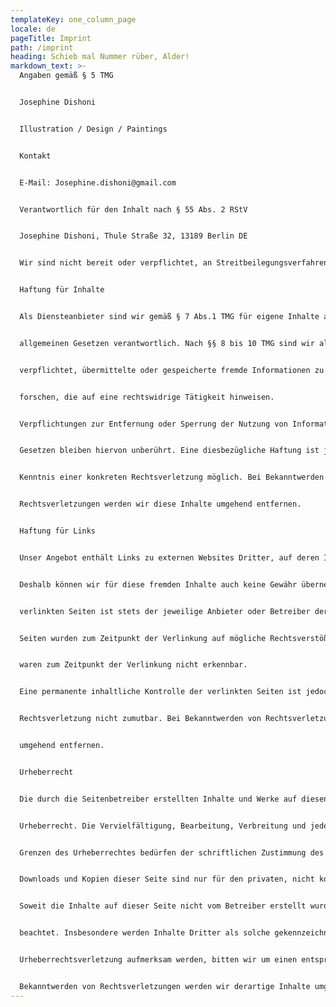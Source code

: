 ```yaml
---
templateKey: one_column_page
locale: de
pageTitle: Imprint
path: /imprint
heading: Schieb mal Nummer rüber, Alder!
markdown_text: >-
  Angaben gemäß § 5 TMG


  Josephine Dishoni


  Illustration / Design / Paintings


  Kontakt


  E-Mail: Josephine.dishoni@gmail.com


  Verantwortlich für den Inhalt nach § 55 Abs. 2 RStV


  Josephine Dishoni, Thule Straße 32, 13189 Berlin DE


  Wir sind nicht bereit oder verpflichtet, an Streitbeilegungsverfahren vor einer Verbraucherschlichtungsstelle teilzunehmen.


  Haftung für Inhalte 


  Als Diensteanbieter sind wir gemäß § 7 Abs.1 TMG für eigene Inhalte auf diesen Seiten nach den


  allgemeinen Gesetzen verantwortlich. Nach §§ 8 bis 10 TMG sind wir als Diensteanbieter jedoch nicht


  verpflichtet, übermittelte oder gespeicherte fremde Informationen zu überwachen oder nach Umständen zu


  forschen, die auf eine rechtswidrige Tätigkeit hinweisen.


  Verpflichtungen zur Entfernung oder Sperrung der Nutzung von Informationen nach den allgemeinen


  Gesetzen bleiben hiervon unberührt. Eine diesbezügliche Haftung ist jedoch erst ab dem Zeitpunkt der


  Kenntnis einer konkreten Rechtsverletzung möglich. Bei Bekanntwerden von entsprechenden


  Rechtsverletzungen werden wir diese Inhalte umgehend entfernen.


  Haftung für Links


  Unser Angebot enthält Links zu externen Websites Dritter, auf deren Inhalte wir keinen Einfluss haben.


  Deshalb können wir für diese fremden Inhalte auch keine Gewähr übernehmen. Für die Inhalte der


  verlinkten Seiten ist stets der jeweilige Anbieter oder Betreiber der Seiten verantwortlich. Die verlinkten


  Seiten wurden zum Zeitpunkt der Verlinkung auf mögliche Rechtsverstöße überprüft. Rechtswidrige Inhalte


  waren zum Zeitpunkt der Verlinkung nicht erkennbar.


  Eine permanente inhaltliche Kontrolle der verlinkten Seiten ist jedoch ohne konkrete Anhaltspunkte einer


  Rechtsverletzung nicht zumutbar. Bei Bekanntwerden von Rechtsverletzungen werden wir derartige Links


  umgehend entfernen.


  Urheberrecht


  Die durch die Seitenbetreiber erstellten Inhalte und Werke auf diesen Seiten unterliegen dem deutschen


  Urheberrecht. Die Vervielfältigung, Bearbeitung, Verbreitung und jede Art der Verwertung außerhalb der


  Grenzen des Urheberrechtes bedürfen der schriftlichen Zustimmung des jeweiligen Autors bzw. Erstellers.


  Downloads und Kopien dieser Seite sind nur für den privaten, nicht kommerziellen Gebrauch gestattet.


  Soweit die Inhalte auf dieser Seite nicht vom Betreiber erstellt wurden, werden die Urheberrechte Dritter


  beachtet. Insbesondere werden Inhalte Dritter als solche gekennzeichnet. Sollten Sie trotzdem auf eine


  Urheberrechtsverletzung aufmerksam werden, bitten wir um einen entsprechenden Hinweis. Bei


  Bekanntwerden von Rechtsverletzungen werden wir derartige Inhalte umgehend entfernen.
---
```

